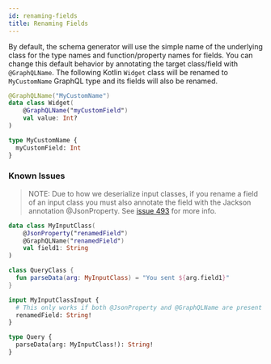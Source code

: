 ```yaml
---
id: renaming-fields
title: Renaming Fields
---
```


By default, the schema generator will use the simple name of the underlying class for the type names and function/property names for fields.
You can change this default behavior by annotating the target class/field with `@GraphQLName`. The following Kotlin `Widget` class
will be renamed to `MyCustomName` GraphQL type and its fields will also be renamed.

```kotlin
@GraphQLName("MyCustomName")
data class Widget(
    @GraphQLName("myCustomField")
    val value: Int?
)
```

```graphql
type MyCustomName {
  myCustomField: Int
}
```

### Known Issues
> NOTE: Due to how we deserialize input classes, if you rename a field of an input class you must also annotate the field with the Jackson annotation @JsonProperty. See [issue 493](https://github.com/ExpediaGroup/graphql-kotlin/issues/493) for more info.

```kotlin
data class MyInputClass(
    @JsonProperty("renamedField")
    @GraphQLName("renamedField")
    val field1: String
)

class QueryClass {
  fun parseData(arg: MyInputClass) = "You sent ${arg.field1}"
}
```

```graphql
input MyInputClassInput {
  # This only works if both @JsonProperty and @GraphQLName are present
  renamedField: String!
}

type Query {
  parseData(arg: MyInputClass!): String!
}
```

